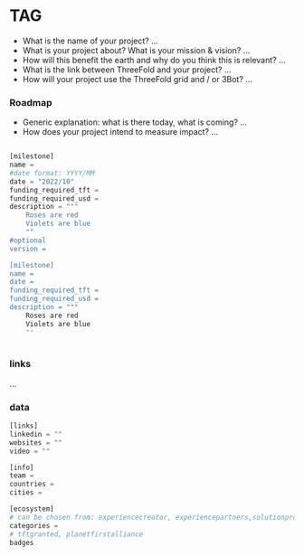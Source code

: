 # TAG

- What is the name of your project?
...
- What is your project about? What is your mission & vision?
...
- How will this benefit the earth and why do you think this is relevant? 
...
- What is the link between ThreeFold and your project? 
...
- How will your project use the ThreeFold grid and / or 3Bot?
...



### Roadmap

- Generic explanation: what is there today, what is coming?
...
- How does your project intend to measure impact?
...

```python

[milestone]
name = 
#date format: YYYY/MM 
date = "2022/10"
funding_required_tft = 
funding_required_usd = 
description = """
    Roses are red
    Violets are blue
    ""
#optional
version = 

[milestone]
name = 
date =
funding_required_tft = 
funding_required_usd = 
description = """
    Roses are red
    Violets are blue
    ""
    
```
    
### links

...

### data

```python
[links]
linkedin = ""
websites = ""
video = ""

[info]
team = 
countries = 
cities = 

[ecosystem]
# can be chosen from: experiencecreator, experiencepartners,solutionprovider,farmer,systemintegrator
categories = 
# tftgranted, planetfirstalliance
badges


```
